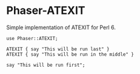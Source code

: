 Phaser-ATEXIT
=============

Simple implementation of ATEXIT for Perl 6.

    use Phaser::ATEXIT;

    ATEXIT { say "This will be run last" }
    ATEXIT { say "This will be run in the middle" }

    say "This will be run first";

